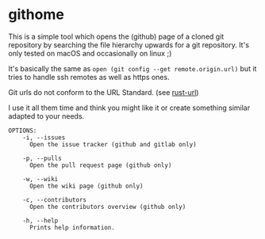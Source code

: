 # githome

This is a simple tool which opens the (github) page of a cloned git repository by searching the file hierarchy upwards for a git repository.
It's only tested on macOS and occasionally on linux ;)

It's basically the same as `open (git config --get remote.origin.url)` but it tries to handle ssh remotes as well as https ones.

Git urls do not conform to the URL Standard. (see [rust-url](https://github.com/servo/rust-url/issues?q=is%3Aissue+ssh+))

I use it all them time and think you might like it or create something similar adapted to your needs.

```
OPTIONS:
    -i, --issues
      Open the issue tracker (github and gitlab only)

    -p, --pulls
      Open the pull request page (github only)

    -w, --wiki
      Open the wiki page (github only)

    -c, --contributors
      Open the contributors overview (github only)

    -h, --help
      Prints help information.
```
